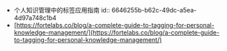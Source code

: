 - 个人知识管理中的标签应用指南
  id:: 6646255b-b62c-49dc-a5ea-4d97a748c1b4
- [https://fortelabs.co/blog/a-complete-guide-to-tagging-for-personal-knowledge-management/](https://fortelabs.co/blog/a-complete-guide-to-tagging-for-personal-knowledge-management/)